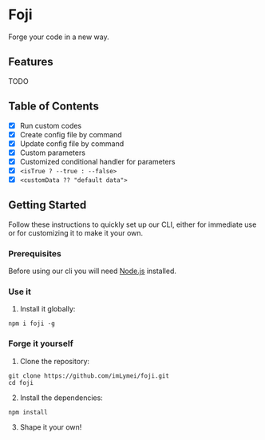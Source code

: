 # Foji

Forge your code in a new way.

## Features

TODO

## Table of Contents

- [x] Run custom codes
- [x] Create config file by command
- [x] Update config file by command
- [x] Custom parameters
- [x] Customized conditional handler for parameters
- [x] `<isTrue ? --true : --false>`
- [x] `<customData ?? "default data">`

## Getting Started

Follow these instructions to quickly set up our CLI, either for immediate use or for customizing it to make it your own.

### Prerequisites

Before using our cli you will need [Node.js](https://nodejs.org/) installed.

### Use it

1. Install it globally:

```shell
npm i foji -g
```

### Forge it yourself

1. Clone the repository:

```shell
git clone https://github.com/imLymei/foji.git
cd foji
```

2. Install the dependencies:

```shell
npm install
```

3. Shape it your own!
